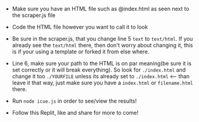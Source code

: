 - Make sure you have an HTML file such as @index.html as seen next to the scraper.js file
- Code the HTML file however you want to call it to look
- Be sure in the scraper.js, that you change line 5 `text` to `text/html`. If you already see the `text/html` there, then don't worry about changing it, this is if your using a template or forked it from else where.
- Line 6, make sure your path to the HTML is on par meaning(be sure it is set correctly or it will break everything). So look for `./index.html` and change it too `./YOURFILE` unless its already set to `./index.html` <-- than leave it that way, just make sure you have a `index.html` or `filename.html` there. 


- Run `node icue.js` in order to see/view the results!
- Follow this Replit, like and share for more to come!